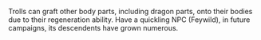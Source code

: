 Trolls can graft other body parts, including dragon parts, onto their bodies due to their regeneration ability.
Have a quickling NPC (Feywild), in future campaigns, its descendents have grown numerous.